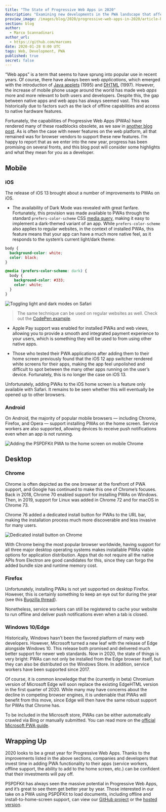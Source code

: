 ```yaml
---
title: "The State of Progressive Web Apps in 2020"
description: "Examining new developments in the PWA landscape that affect mobile and desktop browsers."
preview_image: /images/blog/2020/progressive-web-apps-in-2020/article-header.png
section: blog
author:
  - Marco Scannadinari
author_url:
  - https://github.com/marcoms
date: 2020-01-28 8:00 UTC
tags: Web, Development, PWA
published: true
secret: false
---
```


“Web apps” is a term that seems to have sprung into popular use in recent years. Of course, there have always been web _applications_, which emerged with the introduction of [Java applets][] (1995) and [DHTML][] (1997). However, the increase of mobile phone usage around the world has made web _apps_ more and more relevant to both users and developers. Despite this, the gap between native apps and web apps has always seemed vast. This was historically due to factors such as the lack of offline capabilities and access to native hardware features.

Fortunately, the capabilities of Progressive Web Apps (PWAs) have rendered many of these roadblocks obsolete, as we saw in [another blog post][pwa blog post]. As is often the case with newer features on the web platform, all that remained was for browser vendors to support these new features. I’m happy to report that as we enter into the new year, progress has been promising on several fronts, and this blog post will consider some highlights and what they mean for you as a developer.

## Mobile

### iOS

The release of iOS 13 brought about a number of improvements to PWAs on iOS.

- The availability of Dark Mode was revealed with great fanfare. Fortunately, this provision was made available to PWAs through the standard `prefers-color-scheme` CSS [media query][], making it easy to implement a dark-themed variant of an app. While `prefers-color-scheme` also applies to regular websites, in the context of installed PWAs, this feature means that your app can have a much more native feel, as it responds to the system’s current light/dark theme:

```css
body {
  background-color: white;
  color: black;
}

@media (prefers-color-scheme: dark) {
  body {
    background-color: #333;
    color: white;
  }
}
```

![Toggling light and dark modes on Safari](/images/blog/2020/progressive-web-apps-in-2020/light-dark-mode.gif)

> The same technique can be used on regular websites as well. Check out the [CodePen example][].

- Apple Pay support was enabled for installed PWAs and web views, allowing you to provide a smooth and integrated payment experience to your users, which is something they will be used to from using other native apps.

- Those who tested their PWA applications after adding them to their home screen previously found that the iOS 12 app switcher rendered white screens for their apps, making the app feel unpolished and difficult to spot between the many other apps running on the user’s device. Fortunately, this is no longer the case on iOS 13.

Unfortunately, adding PWAs to the iOS home screen is a feature only available with Safari. It remains to be seen whether this will eventually be opened up to other browsers.

### Android

On Android, the majority of popular mobile browsers — including Chrome, Firefox, and Opera — support installing PWAs on the home screen. Service workers are also supported, allowing devices to receive push notifications even when an app is not running.

![Adding the PSPDFKit PWA to the home screen on mobile Chrome](/images/blog/2020/progressive-web-apps-in-2020/chrome-install-mobile.png)

## Desktop

### Chrome

Chrome is often depicted as the one browser at the forefront of PWA support, and Google has continued to make this one of Chrome’s focuses. Back in 2018, Chrome 70 enabled support for installing PWAs on Windows. Then, in 2019, support for Linux was added in Chrome 72 and for macOS in Chrome 73.

Chrome 76 added a dedicated install button for PWAs to the URL bar, making the installation process much more discoverable and less invasive for many users.

![Dedicated install button on Chrome](/images/blog/2020/progressive-web-apps-in-2020/chrome-install-desktop.png)

With Chrome being the most popular browser worldwide, having support for all three major desktop operating systems makes installable PWAs viable options for application distribution. Apps that do not require all the native APIs from Electron are good candidates for this, since they can forgo the added bundle size and runtime memory cost.

### Firefox

Unfortunately, installing PWAs is not yet supported on desktop Firefox. However, this is certainly something to keep an eye out for during the year (see this [Bugzilla thread][]).

Nonetheless, service workers can still be registered to cache your website to run offline and deliver push notifications even when a tab is closed.

### Windows 10/Edge

Historically, Windows hasn’t been the favored platform of many web developers. However, Microsoft turned a new leaf with the release of Edge alongside Windows 10. This release both promised and delivered much better support for newer web standards. Now in 2020, the state of things is very bright: PWAs can not only be installed from the Edge browser itself, but they can also be distributed on the Windows Store. In addition, service workers have been supported since 2017.

Of course, it is common knowledge that the (currently in beta) Chromium version of Microsoft Edge will soon replace the existing EdgeHTML version in the first quarter of 2020. While many may have concerns about the decline in competing browser engines, it is undeniable that PWAs will benefit from this move, since Edge will then have the same robust support for PWAs that Chrome has.

To be included in the Microsoft store, PWAs can be either automatically crawled via Bing or manually submitted. You can read more on the [official Microsoft PWA guide][].

## Wrapping Up

2020 looks to be a great year for Progressive Web Apps. Thanks to the improvements listed in the above sections, companies and developers that invest time in adding PWA functionality to their apps (service workers, offline support, the ability to add to the home screen, etc.) can be confident that their investments will pay off.

PSPDFKit has always seen the massive potential in Progressive Web Apps, and it’s great to see them get better year by year. Those interested in our take on a PWA using PSPDFKit to load documents, including offline and install-to-home-screen support, can view our [GitHub project][] or the [hosted version][].

[java applets]: https://en.wikipedia.org/wiki/Java_applet
[dhtml]: https://en.wikipedia.org/wiki/Dynamic_HTML
[pwa blog post]: https://pspdfkit.com/blog/2018/pwa-progressive-web-applications/
[media query]: https://developer.mozilla.org/en-US/docs/Web/CSS/@media/prefers-color-scheme
[codepen example]: https://codepen.io/marcoms/pen/zYxdrmE
[bugzilla thread]: https://bugzilla.mozilla.org/show_bug.cgi?id=1407202
[official microsoft pwa guide]: https://docs.microsoft.com/en-us/microsoft-edge/progressive-web-apps/microsoft-store
[github project]: https://github.com/PSPDFKit/pspdfkit-web-example-pwa
[hosted version]: https://pspdfkit.com/pwa
